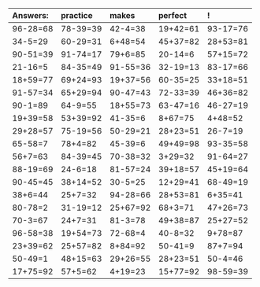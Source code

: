 | Answers: | practice | makes | perfect | ! |
| :--- | :--- | :--- | :--- | :--- |
| 96-28=68 | 78-39=39 | 42-4=38 | 19+42=61 | 93-17=76 | 
| 34-5=29 | 60-29=31 | 6+48=54 | 45+37=82 | 28+53=81 | 
| 90-51=39 | 91-74=17 | 79+6=85 | 20-14=6 | 57+15=72 | 
| 21-16=5 | 84-35=49 | 91-55=36 | 32-19=13 | 83-17=66 | 
| 18+59=77 | 69+24=93 | 19+37=56 | 60-35=25 | 33+18=51 | 
| 91-57=34 | 65+29=94 | 90-47=43 | 72-33=39 | 46+36=82 | 
| 90-1=89 | 64-9=55 | 18+55=73 | 63-47=16 | 46-27=19 | 
| 19+39=58 | 53+39=92 | 41-35=6 | 8+67=75 | 4+48=52 | 
| 29+28=57 | 75-19=56 | 50-29=21 | 28+23=51 | 26-7=19 | 
| 65-58=7 | 78+4=82 | 45-39=6 | 49+49=98 | 93-35=58 | 
| 56+7=63 | 84-39=45 | 70-38=32 | 3+29=32 | 91-64=27 | 
| 88-19=69 | 24-6=18 | 81-57=24 | 39+18=57 | 45+19=64 | 
| 90-45=45 | 38+14=52 | 30-5=25 | 12+29=41 | 68-49=19 | 
| 38+6=44 | 25+7=32 | 94-28=66 | 28+53=81 | 6+35=41 | 
| 80-78=2 | 31-19=12 | 25+67=92 | 68+3=71 | 47+26=73 | 
| 70-3=67 | 24+7=31 | 81-3=78 | 49+38=87 | 25+27=52 | 
| 96-58=38 | 19+54=73 | 72-68=4 | 40-8=32 | 9+78=87 | 
| 23+39=62 | 25+57=82 | 8+84=92 | 50-41=9 | 87+7=94 | 
| 50-49=1 | 48+15=63 | 29+26=55 | 28+23=51 | 50-4=46 | 
| 17+75=92 | 57+5=62 | 4+19=23 | 15+77=92 | 98-59=39 | 
